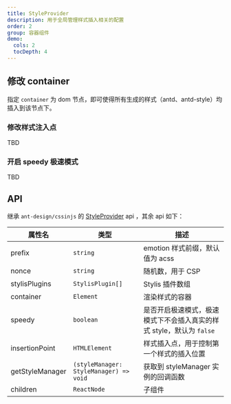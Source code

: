 ```yaml
---
title: StyleProvider
description: 用于全局管理样式插入相关的配置
order: 2
group: 容器组件
demo:
  cols: 2
  tocDepth: 4
---
```


## 修改 container

指定 `container` 为 dom 节点，即可使得所有生成的样式（antd、antd-style）均插入到该节点下。

<code src="../demos/StyleProvider/customContainer.tsx"></code>

### 修改样式注入点

TBD

### 开启 speedy 极速模式

TBD

## API

继承 `ant-design/cssinjs` 的 [StyleProvider](https://github.com/ant-design/cssinjs#styleprovider) api ，其余 api 如下：

| 属性名          | 类型                                   | 描述                                                                 |
| --------------- | -------------------------------------- | -------------------------------------------------------------------- |
| prefix          | `string`                               | emotion 样式前缀，默认值为 acss                                      |
| nonce           | `string`                               | 随机数，用于 CSP                                                     |
| stylisPlugins   | `StylisPlugin[]`                       | Stylis 插件数组                                                      |
| container       | `Element`                              | 渲染样式的容器                                                       |
| speedy          | `boolean`                              | 是否开启极速模式，极速模式下不会插入真实的样式 style，默认为 `false` |
| insertionPoint  | `HTMLElement`                          | 样式插入点，用于控制第一个样式的插入位置                             |
| getStyleManager | `(styleManager: StyleManager) => void` | 获取到 styleManager 实例的回调函数                                   |
| children        | `ReactNode`                            | 子组件                                                               |
